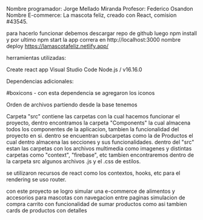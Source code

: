 Nombre programador: Jorge Mellado Miranda
Profesor: Federico Osandon
Nombre E-commerce: La mascota feliz, creado con React, comision #43545.

para hacerlo funcionar debemos descargar repo de github luego npm install y por ultimo npm start la app correra en http://localhost:3000
nombre deploy https://lamascotafeliz.netlify.app/

herramientas utilizadas:

Create react app
Visual Studio Code
Node.js / v16.16.0


Dependencias adicionales:

#boxicons - con esta dependencia se agregaron los iconos

Orden de archivos partiendo desde la base tenemos

Carpeta "src" contiene las carpetas con la cual hacemos funcionar el proyecto, dentro encontramos la carpeta "Components" la cual almacena todos los componentes de la aplicacion, tambien la funcionalidad del proyecto en si.
dentro se encuentran subcarpetas como la de Productos el cual dentro almacena las secciones y sus funcionalidades.
dentro del "src" estan las carpetas con los archivos multimedia como imagenes
 y distintas carpetas como "context", "firebase", etc tambien encontraremos dentro de la carpeta src algunos archivos .js y el .css de estilos.

se utilizaron recursos de react como los contextos, hooks, etc para el rendering se uso router.

con este proyecto se logro simular una e-commerce de alimentos y accesorios para mascotas con navegacion entre paginas simulacion de compra carrito con funcionalidad de sumar productos como asi tambien cards de productos con detalles